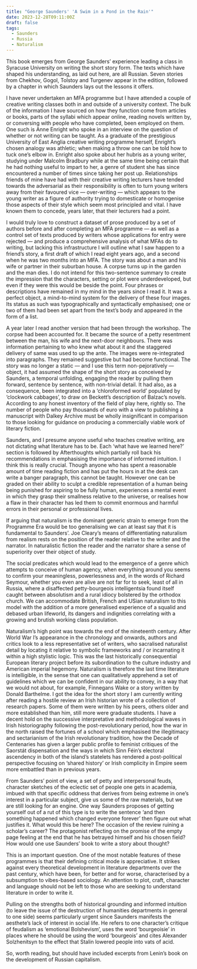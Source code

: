 ```yaml
---
title: "George Saunders' 'A Swim in a Pond in the Rain'"
date: 2023-12-28T09:11:00Z
draft: false
tags:
  - Saunders
  - Russia
  - Naturalism
---
```


This book emerges from George Saunders’ experience leading a class in Syracuse University on writing the short story form. The texts which have shaped his understanding, as laid out here, are all Russian. Seven stories from Chekhov, Gogol, Tolstoy and Turgenev appear in the edition, followed by a chapter in which Saunders lays out the lessons it offers.

I have never undertaken an MFA programme but I have attended a couple of creative writing classes both in and outside of a university context. The bulk of the information I have sourced on how they function come from articles or books, parts of the syllabi which appear online, reading novels written by, or conversing with people who have completed, been employed on them. One such is Anne Enright who spoke in an interview on the question of whether or not writing can be taught. As a graduate of the prestigious University of East Anglia creative writing programme herself, Enright’s chosen analogy was athletic; when making a throw one can be told how to tuck one’s elbow in. Enright also spoke about her hubris as a young writer, studying under Malcolm Bradbury while at the same time being certain that he had nothing useful to impart to her, a genre of student she has since encountered a number of times since taking her post up. Relationships friends of mine have had with their creative writing lecturers have tended towards the adversarial as their responsibility is often to turn young writers away from their favoured vice — over-writing — which appears to the young writer as a figure of authority trying to domesticate or homogenise those aspects of their style which seem most principled and vital. I have known them to concede, years later, that their lecturers had a point.

I would truly love to construct a dataset of prose produced by a set of authors before and after completing an MFA programme — as well as a control set of texts produced by writers whose applications for entry were rejected — and produce a comprehensive analysis of what MFAs do to writing, but lacking this infrastructure I will outline what I saw happen to a friend’s story, a first draft of which I read eight years ago, and a second when he was two months into an MFA. The story was about a man and his wife or partner in their suburban house. A corpse turns up in the garden and the man dies. I do not intend for this two-sentence summary to create the impression that the characters, setting or plot were underdeveloped, but even if they were this would be beside the point. Four phrases or descriptions have remained in my mind in the years since I read it. It was a perfect object, a mind-to-mind system for the delivery of these four images. Its status as such was typographically and syntactically emphasised; one or two of them had been set apart from the text’s body and appeared in the form of a list.

A year later I read another version that had been through the workshop. The corpse had been accounted for. It became the source of a petty resentment between the man, his wife and the next-door neighbours. There was information pertaining to who knew what about it and the staggered delivery of same was used to up the ante. The images were re-integrated into paragraphs. They remained suggestive but had become functional. The story was no longer a static — and I use this term non-pejoratively — object, it had assumed the shape of the short story as conceived by Saunders, a temporal unfolding, engaging the reader by pulling them forward, sentence by sentence, with non-trivial detail. It had also, as a consequence, been integrated into a ‘chloroformed world’ populated by ‘clockwork cabbages’, to draw on Beckett’s description of Balzac’s novels. According to any honest inventory of the field of play here, rightly so. The number of people who pay thousands of euro with a view to publishing a manuscript with Dalkey Archive must be wholly insignificant in comparison to those looking for guidance on producing a commercially viable work of literary fiction.

Saunders, and I presume anyone useful who teaches creative writing, are not dictating what literature has to be. Each ‘what have we learned here?’ section is followed by Afterthoughts which partially roll back his recommendations in emphasising the importance of informed intuition. I think this is really crucial. Though anyone who has spent a reasonable amount of time reading fiction and has put the hours in at the desk can write a banger paragraph, this cannot be taught. However one can be graded on their ability to sculpt a credible representation of a human being being punished for aspiring to be fully human, experiences a mental event in which they grasp their smallness relative to the universe, or realises how a flaw in their character has led them to commit enormous and harmful errors in their personal or professional lives.

If arguing that naturalism is the dominant generic strain to emerge from the Programme Era would be too generalising we can at least say that it is fundamental to Saunders’. Joe Cleary’s means of differentiating naturalism from realism rests on the position of the reader relative to the writer and the narrator. In naturalistic fiction the reader and the narrator share a sense of superiority over their object of study.

The social predicates which would lead to the emergence of a genre which attempts to conceive of human agency, when everything around you seems to confirm your meaningless, powerlessness and, in the words of Richard Seymour, whether you even are alive are not far for to seek, least of all in Russia, where a disaffected petty-bourgeois intelligentsia found itself caught between absolutism and a rural idiocy bolstered by the orthodox church. We can accommodate British, French and USian naturalism to this model with the addition of a more generalised experience of a squalid and debased urban lifeworld, its dangers and indignities correlating with a growing and brutish working class population.

Naturalism’s high point was towards the end of the nineteenth century. After World War I’s appearance in the chronology and onwards, authors and critics look to a less representative set of writers, who sacralised naturalist detail by locating it relative to symbolic frameworks and / or incarnating it within a high stylistic logic. This was the last historically consequential European literary project before its subordination to the culture industry and American imperial hegemony. Naturalism is therefore the last time literature is intelligible, in the sense that one can qualitatively apprehend a set of guidelines which we can be confident in our ability to convey, in a way that we would not about, for example, Finnegans Wake or a story written by Donald Barthelme.
I got the idea for the short story I am currently writing after reading a hostile review an Irish historian wrote of a collection of research papers. Some of them were written by his peers, others older and more established than him, still more were graduate students. I have a decent hold on the successive interpretative and methodological waves in Irish historiography following the post-revolutionary period, how the war in the north raised the fortunes of a school which emphasised the illegitimacy and sectarianism of the Irish revolutionary tradition, how the Decade of Centenaries has given a larger public profile to feminist critiques of the Saorstát dispensation and the ways in which Sinn Féin’s electoral ascendency in both of the island’s statelets has rendered a post-political perspective focusing on ‘shared history’ or Irish complicity in Empire seem more embattled than in previous years.

From Saunders’ point of view, a set of petty and interpersonal feuds, character sketches of the eclectic set of people one gets in academia, imbued with that specific oddness that derives from being extreme in one’s interest in a particular subject, give us some of the raw materials, but we are still looking for an engine. One way Saunders proposes of getting yourself out of a rut of this type is to write the sentence ‘and then something happened which changed everyone forever’ then figure out what justifies it. What would this be here? The occasion of the review ruining a scholar’s career? The protagonist reflecting on the promise of the empty page feeling at the end that he has betrayed himself and his chosen field? How would one use Saunders’ book to write a story about thought?

This is an important question. One of the most notable features of these programmes is that their defining critical mode is appreciative. It strikes against every theoretical development in literature departments over the past century, which have been, for better and for worse, characterised by a subsumption to vibes-based sociology. An attention to plot, craft, character and language should not be left to those who are seeking to understand literature in order to write it.

Pulling on the strengths both of historical grounding and informed intuition (to leave the issue of the destruction of humanities departments in general to one side) seems particularly urgent since Saunders manifests the aesthete’s lack of interest in social life. He refers to one character’s critique of feudalism as ‘emotional Bolshevism’, uses the word ‘bourgeoisie’ in places where he should be using the word ‘bourgeois’ and cites Alexander Solzhenitsyn to the effect that Stalin lowered people into vats of acid.

So, worth reading, but should have included excerpts from Lenin’s book on the development of Russian capitalism.